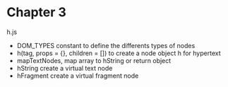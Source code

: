 # Chapter 3

h.js
- DOM_TYPES constant to define the differents types of nodes
- h(tag, props = {}, children = []) to create a node object h for hypertext
- mapTextNodes, map array to hString or return object
- hString create a virtual text node
- hFragment create a virtual fragment node